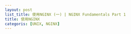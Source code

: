```yaml
---
layout: post
list_title: 使用NGINX (一) | NGINX Fundamentals Part 1
title: 使用NGINX
categoris: [UNIX, NGINX]
---
```


